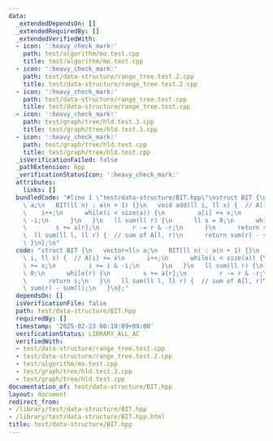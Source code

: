 ```yaml
---
data:
  _extendedDependsOn: []
  _extendedRequiredBy: []
  _extendedVerifiedWith:
  - icon: ':heavy_check_mark:'
    path: test/algorithm/mo.test.cpp
    title: test/algorithm/mo.test.cpp
  - icon: ':heavy_check_mark:'
    path: test/data-structure/range_tree.test.2.cpp
    title: test/data-structure/range_tree.test.2.cpp
  - icon: ':heavy_check_mark:'
    path: test/data-structure/range_tree.test.cpp
    title: test/data-structure/range_tree.test.cpp
  - icon: ':heavy_check_mark:'
    path: test/graph/tree/hld.test.3.cpp
    title: test/graph/tree/hld.test.3.cpp
  - icon: ':heavy_check_mark:'
    path: test/graph/tree/hld.test.cpp
    title: test/graph/tree/hld.test.cpp
  _isVerificationFailed: false
  _pathExtension: hpp
  _verificationStatusIcon: ':heavy_check_mark:'
  attributes:
    links: []
  bundledCode: "#line 1 \"test/data-structure/BIT.hpp\"\nstruct BIT {\n   vector<ll>\
    \ a;\n   BIT(ll n) : a(n + 1) {}\n   void add(ll i, ll x) {  // A[i] += x\n  \
    \    i++;\n      while(i < size(a)) {\n         a[i] += x;\n         i += i &\
    \ -i;\n      }\n   }\n   ll sum(ll r) {\n      ll s = 0;\n      while(r) {\n \
    \        s += a[r];\n         r -= r & -r;\n      }\n      return s;\n   }\n \
    \  ll sum(ll l, ll r) {  // sum of A[l, r)\n      return sum(r) - sum(l);\n  \
    \ }\n};\n"
  code: "struct BIT {\n   vector<ll> a;\n   BIT(ll n) : a(n + 1) {}\n   void add(ll\
    \ i, ll x) {  // A[i] += x\n      i++;\n      while(i < size(a)) {\n         a[i]\
    \ += x;\n         i += i & -i;\n      }\n   }\n   ll sum(ll r) {\n      ll s =\
    \ 0;\n      while(r) {\n         s += a[r];\n         r -= r & -r;\n      }\n\
    \      return s;\n   }\n   ll sum(ll l, ll r) {  // sum of A[l, r)\n      return\
    \ sum(r) - sum(l);\n   }\n};"
  dependsOn: []
  isVerificationFile: false
  path: test/data-structure/BIT.hpp
  requiredBy: []
  timestamp: '2025-02-23 00:18:09+09:00'
  verificationStatus: LIBRARY_ALL_AC
  verifiedWith:
  - test/data-structure/range_tree.test.cpp
  - test/data-structure/range_tree.test.2.cpp
  - test/algorithm/mo.test.cpp
  - test/graph/tree/hld.test.3.cpp
  - test/graph/tree/hld.test.cpp
documentation_of: test/data-structure/BIT.hpp
layout: document
redirect_from:
- /library/test/data-structure/BIT.hpp
- /library/test/data-structure/BIT.hpp.html
title: test/data-structure/BIT.hpp
---
```


